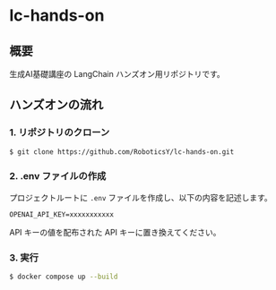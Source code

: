 # lc-hands-on

## 概要

生成AI基礎講座の LangChain ハンズオン用リポジトリです。

## ハンズオンの流れ

### 1. リポジトリのクローン

```bash
$ git clone https://github.com/RoboticsY/lc-hands-on.git
```

### 2. .env ファイルの作成

プロジェクトルートに `.env` ファイルを作成し、以下の内容を記述します。

```
OPENAI_API_KEY=xxxxxxxxxxx
```

API キーの値を配布された API キーに置き換えてください。

### 3. 実行

```bash
$ docker compose up --build
```